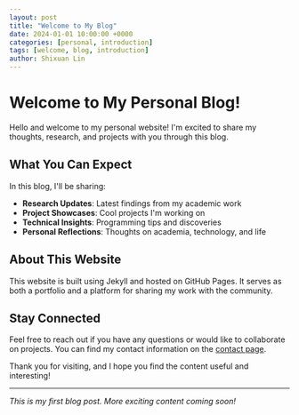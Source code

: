 ```yaml
---
layout: post
title: "Welcome to My Blog"
date: 2024-01-01 10:00:00 +0000
categories: [personal, introduction]
tags: [welcome, blog, introduction]
author: Shixuan Lin
---
```


# Welcome to My Personal Blog!

Hello and welcome to my personal website! I'm excited to share my thoughts, research, and projects with you through this blog.

## What You Can Expect

In this blog, I'll be sharing:

- **Research Updates**: Latest findings from my academic work
- **Project Showcases**: Cool projects I'm working on
- **Technical Insights**: Programming tips and discoveries
- **Personal Reflections**: Thoughts on academia, technology, and life

## About This Website

This website is built using Jekyll and hosted on GitHub Pages. It serves as both a portfolio and a platform for sharing my work with the community.

## Stay Connected

Feel free to reach out if you have any questions or would like to collaborate on projects. You can find my contact information on the [contact page](/pages/contact.html).

Thank you for visiting, and I hope you find the content useful and interesting!

---

*This is my first blog post. More exciting content coming soon!*
